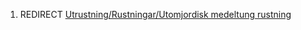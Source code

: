 1.  REDIRECT [Utrustning/Rustningar/Utomjordisk medeltung
    rustning](Utrustning/Rustningar/Utomjordisk_medeltung_rustning "wikilink")